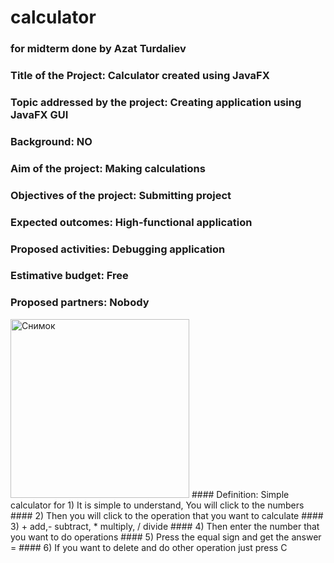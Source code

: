 # calculator
### for midterm done by Azat Turdaliev
### Title of the Project: Calculator created using JavaFX

### Topic addressed by the project: Creating application using JavaFX GUI

### Background: NO

### Aim of the project: Making calculations

### Objectives of the project: Submitting project

### Expected outcomes: High-functional application

### Proposed activities: Debugging application

### Estimative budget: Free

### Proposed partners: Nobody
<img width="286" alt="Снимок" src="https://user-images.githubusercontent.com/81321784/112362869-1dd54f80-8cff-11eb-8997-5422444dc48f.PNG">
#### Definition: Simple calculator for 1) It is simple to understand, You will click to the numbers
#### 2) Then you will click to the operation that you want to calculate
#### 3) + add,- subtract, * multiply, / divide
#### 4) Then enter the number that you want to do operations
#### 5) Press the equal sign and get the answer =
#### 6) If you want to delete and do other operation just press C
